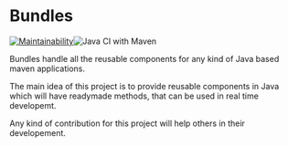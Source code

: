 # Bundles 

[![Maintainability](https://api.codeclimate.com/v1/badges/bd9e3e3a7f2cf7841903/maintainability)](https://codeclimate.com/github/sandeepvalapi/Bundles/maintainability)![Java CI with Maven](https://github.com/sandeepvalapi/Bundles/workflows/Java%20CI%20with%20Maven/badge.svg?branch=master)

Bundles handle all the reusable components for any kind of Java based maven applications. 

The main idea of this project is to provide reusable components in Java which will have readymade methods, that can be used in real time developemt.

Any kind of contribution for this project will help others in their developement.

